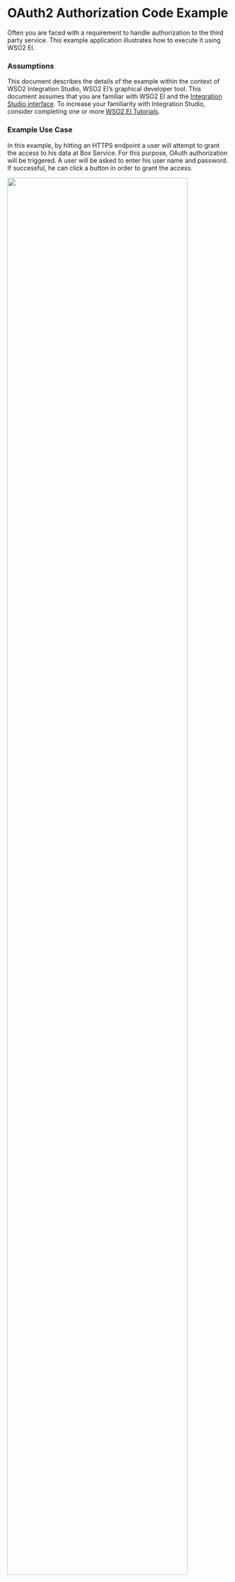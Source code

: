 # OAuth2 Authorization Code Example

Often you are faced with a requirement to handle authorization to the third party service. This example application illustrates how to execute it using WSO2 EI.

### Assumptions

This document describes the details of the example within the context of WSO2 Integration Studio, WSO2 EI’s graphical developer tool. This document assumes that you are familiar with WSO2 EI and the [Integration Studio interface](https://ei.docs.wso2.com/en/latest/micro-integrator/develop/WSO2-Integration-Studio/). To increase your familiarity with Integration Studio, consider completing one or more [WSO2 EI Tutorials](https://ei.docs.wso2.com/en/latest/micro-integrator/use-cases/integration-use-cases/).

### Example Use Case

In this example, by hitting an HTTPS endpoint a user will attempt to grant the access to his data at Box Service. For this purpose, OAuth authorization will be triggered. A user will be asked to enter his user name and password. If successful, he can click a button in order to grant the access.

<img width="90%" src="../../../docs/assets/images/migration-mule/oauth2-authorization-code-using-the-http-connector-use-case.png">

### Set Up and Run the Example ###

To follow along with the steps in this example, you must have a [box.com](https://app.box.com/files) account, which you can create for free if you do not already have one.

#### Registering an App in the Box Developer Portal ####

The steps below are only needed in this particular example so that you can test your finished proxy for the Box API by simulating an API call from an application. They do not necessarily match the steps you need to carry out to test your own API.

1. Go to Box's developer portal: [developers.box.com](https://developers.box.com/). If you do not have an account, you need to create one [here](https://app.box.com/signup/personal). If you have one, click **My apps** in the upper-right corner of the [page](https://developers.box.com/).

2. Click **Create New App** button. Select **Custom App** and click **Next**. For the Authentication Method, select **Standard OAuth 2.0 (User Authentication)** and click **Next**. Give it any name, such as MyProxy, then click **Create App**. 

1. Click **View Your App**.

1. Look for the *client_id* and the *client_secret*. Copy these to a safe place, as you will need them later.

1. Add a *redirect_url*. For this example, add **https://localhost:8253/oauth/callback** and click **Save Changes**.

Leave the box developer portal open for now, as you will return here later to request an OAuth token. Because the OAuth token expires very quickly, it's best to build the flow before you request it.

**Optional Step**: If you're using HTTPS, as the Box API requires, you should create a keystore file to certify the communication. However, the EI runtime already has a keystore configured so you may skip this step. If you wish to use you own keystore, it can be done using the keytool provided by Java, found in the bin directory of your Java installation. Navigate to this directory on your machine using the command line, then execute the following command to create a keystore file:

		keytool -genkey -alias wso2 -keyalg RSA -keystore keystore.jks

You can find instructions to configure the WSO2 Micro Integrator in the [official documentation](https://ei.docs.wso2.com/en/latest/micro-integrator/setup/security/configuring_keystores/)

#### Building the example in Studio ####

1. Start WSO2 Integration Studio ([Installing WSO2 Integration Studio](https://ei.docs.wso2.com/en/latest/micro-integrator/develop/installing-WSO2-Integration-Studio/)).

2. In your menu in Studio, click the **File** menu. In the File menu select the **Import...** item.

3. In the Import window select the **Existing WSO2 Projects into workspace** under **WSO2** folder.

4. Browse and select the file path to the downloaded sample of this project (``integration-studio-examples/migration/mule/oauth2-authorization-code-using-the-http-connector``) and click **Finish**.

5. Open the **OAuth2AuthorizationCodeAPI.xml** under **oauth2-authorization-code-using-the-http-connector/OAuth2AuthorizationCode/src/main/synapse-config/api/OAuth2AuthorizationCodeAPI.xml** directory.<br>
  	<img width="60%" src="../../../docs/assets/images/migration-mule/oauth2-authorization-code-using-the-http-connector.png">


6. The **OAuth2AuthorizationCodeAPI.xml** is the graphical view of the simple hello world service.

7. Open the **config.xml** in the **oauth2-authorization-code-using-the-http-connector/resources-oauth** directory and replace **client_id** and **client_secret** with the credentials you obtained from Box in the previous section.

8. Run the sample by right click on the **OAuth2AuthorizationCode** under the main **oauth2-authorization-code-using-the-http-connector** project and selecting **Export Project Artifacts and Run**.

9. In any Web browser, enter the following URL: 

		https://localhost:8253/web

10. Box will prompt you to log in with your username and password. Click **Authorize**. You can use your personal credentials or create a new test account.

11. Clicking **Grant access to Box** (or *Deny access to Box as well*) will redirect you to **http://localhost:8081/callback**

12. Then try the following to perform search call to the Box: 

		https://localhost:8253/web/loginDone

13. Then the example will try consume a resource using the recently obtained token (in this case, search for items containing the term "wso2") and display the result.
  
### How it works

#### oauth2AuthorizationFlow

This example demonstrated two key flows of OAuth2 and its usage. There are two main API resources defined in this example. One flow to retrieve the token
after logging the user in and the other flow to invoke the Box search API using the retrieved token.

When a request pointing to local authorization URL https://localhost:8253/web arrives, it redirects the processing to Box that basically triggers the OAuth authorization. After the successful operation, the client is redirected back defined as external callback URL which is in this case, https://localhost:8253/oauth/callback. This is another API we have defined to handle the callback.  

To start an OAuth operation you will need a *clientId*, a *clientSecret* issued by the third party service and a redirect URL that is used after the finished authorization process. To demonstrate some capabilities of this component, custom URL parameters (i.e. *box_device_id* and *box_device_name*).

Once the user is authorized, it is possible to read resources from Box using the recently obtained token, showing the result in the browser.

<!-- INCLUDE_MD: ../../../docs/common/get-the-code.md -->

### Go Further

* Learn more about configuring an [REST API](https://ei.docs.wso2.com/en/latest/micro-integrator/references/synapse-properties/rest-api-properties/) in Integration Studio.
* Learn more about configuring [Endpoints](https://ei.docs.wso2.com/en/latest/micro-integrator/references/synapse-properties/endpoint-properties/) in Integration Studio.
